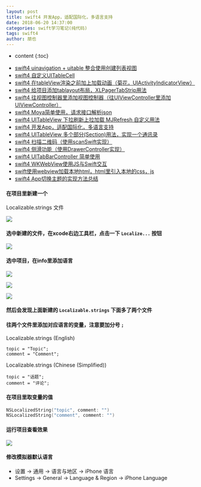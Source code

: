 ```yaml
---
layout: post
title: swift4 开发App，适配国际化，多语言支持
date: 2018-06-20 14:37:00
categories: swift学习笔记(纯代码)
tags: swift4
author: 朋也
---
```


* content
{:toc}

- [swift4 uinavigation + uitable 整合使用创建列表视图](https://tomoya92.github.io/2018/06/08/swift-uinavigation-uitable/)
- [swift4 自定义UITableCell](https://tomoya92.github.io/2018/06/09/swfit-uitableview-uitablecell/)
- [swift4 在tableView渲染之前加上加载动画（菊花，UIActivityIndicatorView）](https://tomoya92.github.io/2018/06/11/swift-tableview-activity-indicator/)
- [swift4 给项目添加tablayout布局，XLPagerTabStrip用法](https://tomoya92.github.io/2018/06/13/swift-tablayout-xlpagertabstrip/)
- [swift4 往视图控制器里添加视图控制器（往UIViewController里添加UIViewController）](https://tomoya92.github.io/2018/06/13/swift-adduiviewcontroller-to-uiviewcontroller/)
- [swift4 Moya简单使用，请求接口解析json](https://tomoya92.github.io/2018/06/14/swift-moya/)
- [swift4 UITableView 下拉刷新上拉加载 MJRefresh 自定义用法](https://tomoya92.github.io/2018/06/20/swift-pullrefresh-loadmore/)
- [swift4 开发App，适配国际化，多语言支持](https://tomoya92.github.io/2018/06/20/swift-localizable/)
- [swift4 UITableView 多个部分(Section)用法，实现一个通讯录](https://tomoya92.github.io/2018/06/26/swift-tableview-multipart-section/)
- [swift4 扫描二维码（使用scanSwift实现）](https://tomoya92.github.io/2018/06/27/swift-scan-qrcode/)
- [swift4 侧滑功能（使用DrawerController实现）](https://tomoya92.github.io/2018/06/29/swift-drawercontroller/)
- [swift4 UITabBarController 简单使用](https://tomoya92.github.io/2018/06/29/swift-tabbarcontroller/)
- [swift4 WKWebView使用JS与Swift交互](https://tomoya92.github.io/2018/07/05/swift-webview-javascript/)
- [swift使用webview加载本地html，html里引入本地的css，js](https://tomoya92.github.io/2018/10/31/swift-webview-load-css-js/)
- [swift4 App切换主题的实现方法总结](https://tomoya92.github.io/2018/11/09/swift-theme/)

#### 在项目里新建一个

Localizable.strings 文件

![](/assets/QQ20180620-144009@2x.png)




#### 选中新建的文件，在xcode右边工具栏，点击一下 `Localize...` 按钮

![](/assets/QQ20180620-144150@2x.png)

#### 选中项目，在info里添加语言

![](/assets/QQ20180620-144327@2x.png)

![](/assets/097848C4-8B93-4898-8323-5C68C51FF378.png)

![](/assets/QQ20180620-144441@2x.png)

#### 然后会发现上面新建的 `Localizable.strings` 下面多了两个文件

#### 往两个文件里添加对应语言的变量，注意要加分号 `;`

Localizable.strings (English)

```
topic = "Topic";
comment = "Comment";
```

Localizable.strings (Chinese (Simplified))

```
topic = "话题";
comment = "评论";
```

#### 在项目里取变量的值

```swift
NSLocalizedString("topic", comment: "")
NSLocalizedString("comment", comment: "")
```

#### 运行项目查看效果

![](/assets/QQ20180620-145008.png)

#### 修改模拟器默认语言

- 设置 -> 通用 -> 语言与地区 -> iPhone 语言
- Settings -> General -> Language & Region -> iPhone Language
